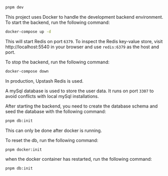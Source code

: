 ```zsh
pnpm dev
```

This project uses Docker to handle the development backend environment. To start the backend, run the following command:

```zsh
docker-compose up -d
```

This will start Redis on port `6379`. To inspect the Redis key-value store, visit http://localhost:5540 in your browser and use `redis:6379` as the host and port.

To stop the backend, run the following command:

```zsh
docker-compose down
```

In production, Upstash Redis is used.

A mySql database is used to store the user data. It runs on port `3307` to avoid conflicts with local mySql installations.

After starting the backend, you need to create the database schema and seed the database with the following command:

```zsh
pnpm db:init
```

This can only be done after docker is running.

To reset the db, run the following command:

```zsh
pnpm docker:init
```

when the docker container has restarted, run the following command:

```zsh
pnpm db:init
```
